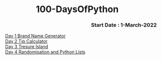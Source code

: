 <h1 align="center">100-DaysOfPython</h1>
<h3 align="right">Start Date : 1-March-2022</h3>

<ul type="none">
  <li> <a href="https://github.com/thesurojit-das/100-DaysOfPython/blob/main/Day%201.py">Day 1  Brand Name Generator</a></li>
  <li> <a href="https://github.com/thesurojit-das/100-DaysOfPython/blob/main/Day%202.py">Day 2  Tip Calculator</a></li>
  <li><a href="https://github.com/thesurojit-das/100-DaysOfPython/blob/main/Day%203%20Tresure%20Island.py">Day 3  Tresure Island</a><li>
  <li><a href=" https://github.com/thesurojit-das/100-DaysOfPython/blob/main/Day%204%20Rock%20%2CPaper%20%26%20Scissors.py">Day 4 Randomisation and Python Lists</a><li>

</ul>
